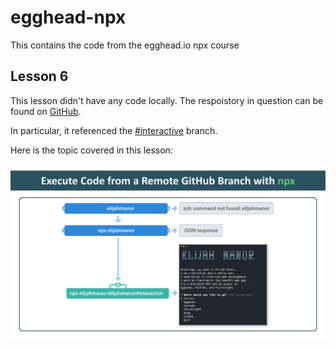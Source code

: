 # egghead-npx

This contains the code from the egghead.io npx course

## Lesson 6

This lesson didn't have any code locally. The respoistory in question can be
found on [GitHub](https://github.com/elijahmanor/elijahmanor).

In particular, it referenced the [#interactive](https://github.com/elijahmanor/elijahmanor/tree/interactive) branch.

Here is the topic covered in this lesson:

![image of flowchart covering the lesson](../../flow-chart-downloads-execute-npm-package-binaries-with-the-npx-package-runner/06-execute-code-from-a-remote-github-branch-with-npx.png)

